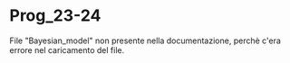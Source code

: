 # Prog_23-24

File "Bayesian_model" non presente nella documentazione, perchè c'era errore nel caricamento del file.
